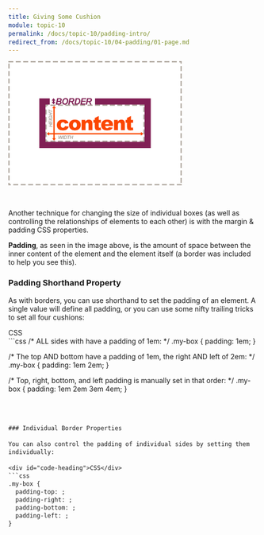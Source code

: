 ```yaml
---
title: Giving Some Cushion
module: topic-10
permalink: /docs/topic-10/padding-intro/
redirect_from: /docs/topic-10/04-padding/01-page.md
---
```


<div class="divider-heading"></div>

<img src="../img/box-model-padding.gif" alt="padding being added" style="width: 350px; margin: 0 auto 30px;" />

Another technique for changing the size of individual boxes (as well as controlling the relationships of elements to each other) is with the margin & padding CSS properties.

**Padding**, as seen in the image above, is the amount of space between the inner content of the element and the element itself (a border was included to help you see this).

### Padding Shorthand Property
As with borders, you can use shorthand to set the padding of an element. A single value will define all padding, or you can use some nifty trailing tricks to set all four cushions:

<div id="code-heading">CSS</div>
```css
/* ALL sides with have a padding of 1em: */
.my-box {
  padding: 1em;
}

/* The top AND bottom have a padding of 1em, the right AND left of 2em: */
.my-box {
  padding: 1em 2em;
}

/* Top, right, bottom, and left padding is manually set in that order: */
.my-box {
  padding: 1em 2em 3em 4em;
}
```



### Individual Border Properties

You can also control the padding of individual sides by setting them individually:

<div id="code-heading">CSS</div>
```css
.my-box {
  padding-top: ;
  padding-right: ;
  padding-bottom: ;
  padding-left: ;
}
```
